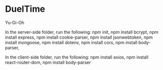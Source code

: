 # DuelTime
Yu-Gi-Oh

In the server-side folder, run the following:
  npm init,
  npm install bcrypt,
  npm install express,
  npm install cookie-parser,
  npm install jsonwebtoken,
  npm install mongoose,
  npm install dotenv,
  npm install cors,
  npm install body-parser,
 
 In the client-side folder, run the following:
  npm install axios,
  npm install react-router-dom,
  npm install body-parser
